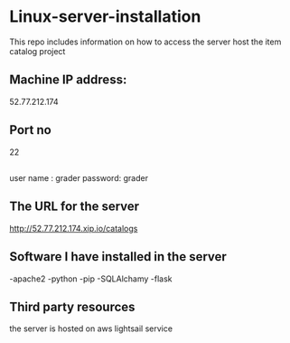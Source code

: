 # Linux-server-installation
This repo includes information on how to access the server host the item catalog project

## Machine IP address:
52.77.212.174

## Port no
22

##
user name : grader
password: grader

## The URL for the server
http://52.77.212.174.xip.io/catalogs

## Software I have installed in the server
-apache2
-python
-pip
-SQLAlchamy
-flask

## Third party resources
the server is hosted on aws lightsail service


